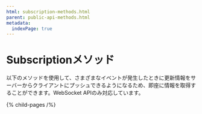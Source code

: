 ```yaml
---
html: subscription-methods.html
parent: public-api-methods.html
metadata:
  indexPage: true
---
```

# Subscriptionメソッド

以下のメソッドを使用して、さまざまなイベントが発生したときに更新情報をサーバーからクライアントにプッシュできるようになるため、即座に情報を取得することができます。WebSocket APIのみ対応しています。


{% child-pages /%}
